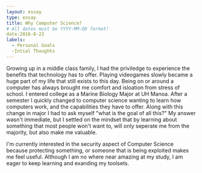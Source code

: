 ```yaml
---
layout: essay
type: essay
title: Why Computer Science?
# All dates must be YYYY-MM-DD format!
date:2016-8-23
labels:
  - Personal Goals
  -Intial Thoughts
---
```



Growing up in a middle class family, I had the priviledge to experience the benefits that technology has to offer. Playing videogames slowly became a huge part of my life that still exists to this day. Being on or around a computer has always brought me comfort and isloation from stress of school. I entered college as a Marine Biology Major at UH Manoa. After a semester I quickly changed to computer science wanting to learn how computers work, and the capabilities they have to offer. Along with this change in major I had to ask myself "what is the goal of all this?" My answer wasn't immediate, but I settled on the mindset that by learning about something that most people won't want to, will only seperate me from the majority, but also make me valuable.

I'm currently interested in the security aspect of Computer Science because protecting something, or someone that is being exploited makes me feel useful. Although I am no where near amazing at my study, I am eager to keep learning and exanding my toolsets.

